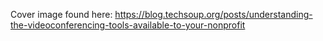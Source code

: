 Cover image found here: https://blog.techsoup.org/posts/understanding-the-videoconferencing-tools-available-to-your-nonprofit